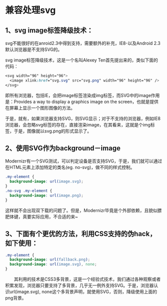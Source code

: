 # 兼容处理svg

## 1、svg image标签降级技术：

svg不能很好的在anroid2.3中得到支持，需要额外的补充，IE8-以及Android 2.3默认浏览器是不支持SVG的。

svg image标签降级技术，这是一个名叫Alexey Ten首先提出来的，类似下面的代码：
```css
<svg width="96" height="96">
  <image xlink:href="svg.svg" src="svg.png" width="96" height="96" />
</svg>
```
即所有浏览器，包括IE，会把image标签渲染成img标签，而SVG中的image作用是：Provides a way to display a graphics image on the screen，也就是提供在屏幕上显示一个图形图像的方法。

于是，就有，如果浏览器支持SVG，则SVG显示；对于不支持的浏览器，例如IE8浏览器，会忽略svg标签的存在，直接渲染image，在其看来，这就是个img标签，于是，图像就以svg.png的形式显示了。

## 2、使用SVG作为background－image

Modernizr有一个SVG测试，可以判定设备是否支持SVG，于是，我们就可以通过在HTML元素上添加特定的类名(eg. no-svg)，做不同的样式控制。
```css
.my-element {
  background-image: url(image.svg);
}
.no-svg .my-element {
  background-image: url(image.png);
}
```
这样就不会出现双下载的问题了。但是，Modernizr毕竟是个外部依赖，且貌似膘肥体键，真要实际应用，不合适的来~

## 3、下面有个更优的方法，利用CSS支持的伪hack，如下使用：
```css
.my-element {
  background-image: url(fallback.png);
  background-image: url(image.svg), none;
}
```
　　其利用的技术是CSS3多背景，这是一个经验式技术，我们通过各种观察或者积累发现，浏览器只要支持了多背景，几乎无一例外支持SVG。于是，浏览器认识url(image.svg), none这个多背景声明，就使用SVG，否则，降级使用上面的png背景。